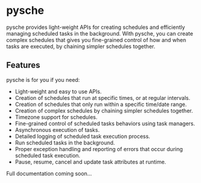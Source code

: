 # pysche

pysche provides light-weight APIs for creating schedules and efficiently managing scheduled tasks in the background. With pysche, you can create complex schedules that gives you fine-grained control of how and when tasks are executed, by chaining simpler schedules together.

## Features

pysche is for you if you need:

- Light-weight and easy to use APIs.
- Creation of schedules that run at specific times, or at regular intervals.
- Creation of schedules that only run within a specific time/date range.
- Creation of complex schedules by chaining simpler schedules together.
- Timezone support for schedules.
- Fine-grained control of scheduled tasks behaviors using task managers.
- Asynchronous execution of tasks.
- Detailed logging of scheduled task execution process.
- Run scheduled tasks in the background.
- Proper exception handling and reporting of errors that occur during scheduled task execution.
- Pause, resume, cancel and update task attributes at runtime.

Full documentation coming soon...
